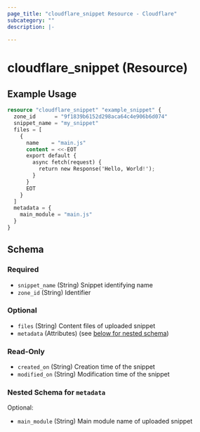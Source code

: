 ```yaml
---
page_title: "cloudflare_snippet Resource - Cloudflare"
subcategory: ""
description: |-
  
---
```


# cloudflare_snippet (Resource)



## Example Usage

```terraform
resource "cloudflare_snippet" "example_snippet" {
  zone_id      = "9f1839b6152d298aca64c4e906b6d074"
  snippet_name = "my_snippet"
  files = [
    {
      name    = "main.js"
      content = <<-EOT
      export default {
        async fetch(request) {
          return new Response('Hello, World!');
        }
      }
      EOT
    }
  ]
  metadata = {
    main_module = "main.js"
  }
}
```

<!-- schema generated by tfplugindocs -->
## Schema

### Required

- `snippet_name` (String) Snippet identifying name
- `zone_id` (String) Identifier

### Optional

- `files` (String) Content files of uploaded snippet
- `metadata` (Attributes) (see [below for nested schema](#nestedatt--metadata))

### Read-Only

- `created_on` (String) Creation time of the snippet
- `modified_on` (String) Modification time of the snippet

<a id="nestedatt--metadata"></a>
### Nested Schema for `metadata`

Optional:

- `main_module` (String) Main module name of uploaded snippet


